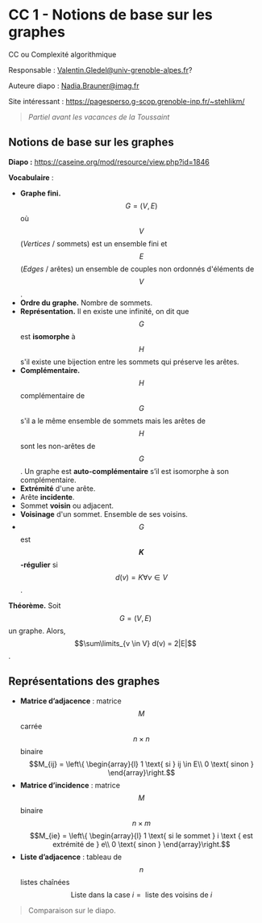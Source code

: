 # CC 1 - Notions de base sur les graphes

CC ou Complexité algorithmique

Responsable : <Valentin.Gledel@univ-grenoble-alpes.fr>?

Auteure diapo : <Nadia.Brauner@imag.fr>

Site intéressant : <https://pagesperso.g-scop.grenoble-inp.fr/~stehlikm/>

> *Partiel avant les vacances de la Toussaint*

## Notions de base sur les graphes

**Diapo :** <https://caseine.org/mod/resource/view.php?id=1846>

**Vocabulaire** :

- **Graphe fini.** $$G = (V, E)$$ où $$V$$ (*Vertices* / sommets) est un ensemble fini et $$E$$ (*Edges* / arêtes) un ensemble de couples non ordonnés d'éléments de $$V$$.
- **Ordre du graphe.** Nombre de sommets.
- **Représentation.** Il en existe une infinité, on dit que $$G$$ est **isomorphe** à $$H$$ s'il existe une bijection entre les sommets qui préserve les arêtes.
- **Complémentaire.** $$H$$ complémentaire de $$G$$ s'il a le même ensemble de sommets mais les arêtes de $$H$$ sont les non-arêtes de $$G$$. Un graphe est **auto-complémentaire** s’il est isomorphe à son complémentaire.
- **Extrémité** d'une arête.
- Arête **incidente**.
- Sommet **voisin** ou adjacent.
- **Voisinage** d'un sommet. Ensemble de ses voisins.
- $$G$$ est **$$K$$-régulier** si $$d(v) = K \forall v \in V$$.

**Théorème.** Soit $$G = (V, E)$$ un graphe. Alors, $$\sum\limits_{v \in V} d(v) = 2|E|$$.

## Représentations des graphes

- **Matrice d’adjacence** : matrice $$M$$ carrée $$n \times n$$ binaire
  $$M_{ij} = \left\{ \begin{array}{l}
        1 \text{ si } ij \in E\\
        0 \text{ sinon }
    \end{array}\right.$$
- **Matrice d’incidence** : matrice $$M$$ binaire $$n \times m$$
    $$M_{ie} = \left\{ \begin{array}{l}
        1 \text{ si le sommet } i \text { est extrémité de } e\\
        0 \text{ sinon }
    \end{array}\right.$$
- **Liste d’adjacence** : tableau de $$n$$ listes chaînées
    $$\text{Liste dans la case } i = \text{ liste des voisins de } i$$

> Comparaison sur le diapo.
